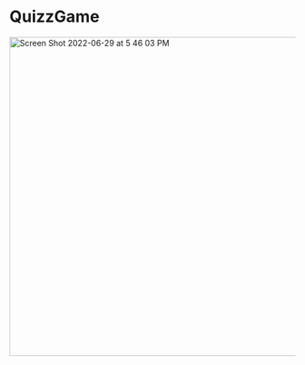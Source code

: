 # QuizzGame
<img width="562" alt="Screen Shot 2022-06-29 at 5 46 03 PM" src="https://user-images.githubusercontent.com/35946656/176551329-f19342df-f587-49f7-a271-ca83a757e97d.png">
